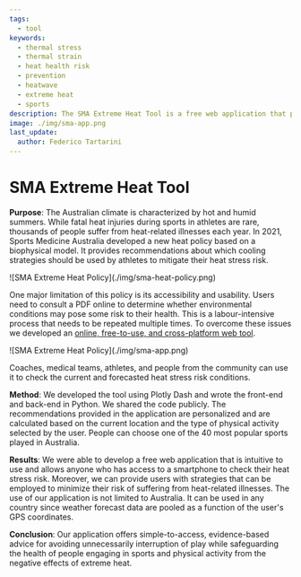 ```yaml
---
tags:
  - tool
keywords: 
  - thermal stress
  - thermal strain
  - heat health risk
  - prevention
  - heatwave
  - extreme heat
  - sports
description: The SMA Extreme Heat Tool is a free web application that provides personalized recommendations to mitigate heat stress risk during physical activity.
image: ./img/sma-app.png
last_update:
  author: Federico Tartarini
---
```


# SMA Extreme Heat Tool

**Purpose**: The Australian climate is characterized by hot and humid summers. 
While fatal heat injuries during sports in athletes are rare, thousands of people suffer from heat-related illnesses each year. 
In 2021, Sports Medicine Australia developed a new heat policy based on a biophysical model. 
It provides recommendations about which cooling strategies should be used by athletes to mitigate their heat stress risk. 

<div class="img-center" style={{"margin-bottom":"20px"}}> ![SMA Extreme Heat Policy](./img/sma-heat-policy.png)</div>

One major limitation of this policy is its accessibility and usability. 
Users need to consult a PDF online to determine whether environmental conditions may pose some risk to their health. 
This is a labour-intensive process that needs to be repeated multiple times. 
To overcome these issues we developed an [online, free-to-use, and cross-platform web tool](https://sma-heat-policy.sydney.edu.au/).

<div class="img-center" style={{"margin-bottom":"20px"}}> ![SMA Extreme Heat Policy](./img/sma-app.png)</div>

Coaches, medical teams, athletes, and people from the community can use it to check the current and forecasted heat stress risk conditions.

**Method**: We developed the tool using Plotly Dash and wrote the front-end and back-end in Python. 
We shared the code publicly. 
The recommendations provided in the application are personalized and are calculated based on the current location and the type of physical activity selected by the user. 
People can choose one of the 40 most popular sports played in Australia. 

**Results**: We were able to develop a free web application that is intuitive to use and allows anyone who has access to a smartphone to check their heat stress risk. 
Moreover, we can provide users with strategies that can be employed to minimize their risk of suffering from heat-related illnesses. 
The use of our application is not limited to Australia. 
It can be used in any country since weather forecast data are pooled as a function of the user's GPS coordinates.

**Conclusion**: Our application offers simple-to-access, evidence-based advice for avoiding unnecessarily interruption of play while safeguarding the health of people engaging in sports and physical activity from the negative effects of extreme heat.
